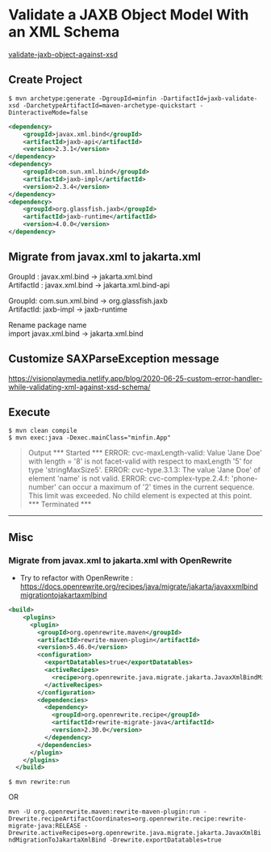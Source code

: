 # Validate a JAXB Object Model With an XML Schema 

[validate-jaxb-object-against-xsd](http://blog.bdoughan.com/2010/11/validate-jaxb-object-model-with-xml.html)  

## Create Project
`$ mvn archetype:generate -DgroupId=minfin -DartifactId=jaxb-validate-xsd -DarchetypeArtifactId=maven-archetype-quickstart -DinteractiveMode=false` 

```xml
<dependency>
	<groupId>javax.xml.bind</groupId>
	<artifactId>jaxb-api</artifactId>
	<version>2.3.1</version>
</dependency>
<dependency>
	<groupId>com.sun.xml.bind</groupId>
	<artifactId>jaxb-impl</artifactId>
	<version>2.3.4</version>
</dependency>
<dependency>
	<groupId>org.glassfish.jaxb</groupId>
	<artifactId>jaxb-runtime</artifactId>
	<version>4.0.0</version>
</dependency>
```

## Migrate from javax.xml to jakarta.xml

GroupId : javax.xml.bind -> jakarta.xml.bind  
ArtifactId : javax.xml.bind -> jakarta.xml.bind-api  

GroupId: com.sun.xml.bind -> org.glassfish.jaxb  
ArtifactId: jaxb-impl -> jaxb-runtime  

Rename package name  
import javax.xml.bind -> jakarta.xml.bind  

## Customize SAXParseException message 
https://visionplaymedia.netlify.app/blog/2020-06-25-custom-error-handler-while-validating-xml-against-xsd-schema/  


## Execute   
```
$ mvn clean compile
$ mvn exec:java -Dexec.mainClass="minfin.App"
```

> Output
*** Started ***
ERROR: cvc-maxLength-valid: Value 'Jane Doe' with length = '8' is not facet-valid with respect to maxLength '5' for type 'stringMaxSize5'.
ERROR: cvc-type.3.1.3: The value 'Jane Doe' of element 'name' is not valid.
ERROR: cvc-complex-type.2.4.f: 'phone-number' can occur a maximum of '2' times in the current sequence. This limit was exceeded. No child element is expected at this point.
*** Terminated ***

-----------------

## Misc
### Migrate from javax.xml to jakarta.xml with OpenRewrite

- Try to refactor with OpenRewrite : https://docs.openrewrite.org/recipes/java/migrate/jakarta/javaxxmlbindmigrationtojakartaxmlbind  

```xml
<build>
    <plugins>
      <plugin>
        <groupId>org.openrewrite.maven</groupId>
        <artifactId>rewrite-maven-plugin</artifactId>
        <version>5.46.0</version>
        <configuration>
          <exportDatatables>true</exportDatatables>
          <activeRecipes>
            <recipe>org.openrewrite.java.migrate.jakarta.JavaxXmlBindMigrationToJakartaXmlBind</recipe>
          </activeRecipes>
        </configuration>
        <dependencies>
          <dependency>
            <groupId>org.openrewrite.recipe</groupId>
            <artifactId>rewrite-migrate-java</artifactId>
            <version>2.30.0</version>
          </dependency>
        </dependencies>
      </plugin>
    </plugins>
  </build>
```
`$ mvn rewrite:run`

 OR   

`mvn -U org.openrewrite.maven:rewrite-maven-plugin:run -Drewrite.recipeArtifactCoordinates=org.openrewrite.recipe:rewrite-migrate-java:RELEASE -Drewrite.activeRecipes=org.openrewrite.java.migrate.jakarta.JavaxXmlBindMigrationToJakartaXmlBind -Drewrite.exportDatatables=true`  

